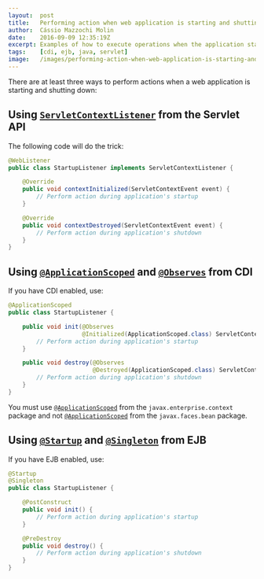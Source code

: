 ```yaml
---
layout:  post
title:   Performing action when web application is starting and shutting down
author:  Cássio Mazzochi Molin
date:    2016-09-09 12:35:19Z
excerpt: Examples of how to execute operations when the application starts up or shuts down using Servlets, CDI and EJB.
tags:    [cdi, ejb, java, servlet]
image:   /images/performing-action-when-web-application-is-starting-and-shutting-down.jpg
---
```


There are at least three ways to perform actions when a web application is starting and shutting down:

## Using [`ServletContextListener`][1] from the Servlet API

The following code will do the trick:

```java
@WebListener
public class StartupListener implements ServletContextListener {

    @Override
    public void contextInitialized(ServletContextEvent event) {
        // Perform action during application's startup
    }

    @Override
    public void contextDestroyed(ServletContextEvent event) {
        // Perform action during application's shutdown
    }
}
```

## Using [`@ApplicationScoped`][2] and [`@Observes`][3] from CDI

If you have CDI enabled, use:

```java
@ApplicationScoped
public class StartupListener {

    public void init(@Observes
                     @Initialized(ApplicationScoped.class) ServletContext context) {
        // Perform action during application's startup
    }

    public void destroy(@Observes
                        @Destroyed(ApplicationScoped.class) ServletContext context) {
        // Perform action during application's shutdown
    }
}
```

You must use [`@ApplicationScoped`][2] from the `javax.enterprise.context` package and not [`@ApplicationScoped`][4] from the `javax.faces.bean` package.

## Using [`@Startup`][5] and [`@Singleton`][6] from EJB

If you have EJB enabled, use:

```java
@Startup
@Singleton
public class StartupListener {

    @PostConstruct
    public void init() {
        // Perform action during application's startup
    }

    @PreDestroy
    public void destroy() {
        // Perform action during application's shutdown
    }
}
```

[1]: https://docs.oracle.com/javaee/7/api/javax/servlet/ServletContextListener.html
[2]: http://docs.oracle.com/javaee/7/api/javax/enterprise/context/ApplicationScoped.html
[3]: http://docs.oracle.com/javaee/7/api/javax/enterprise/event/Observes.html
[4]: http://docs.oracle.com/javaee/7/api/javax/faces/bean/ApplicationScoped.html
[5]: http://docs.oracle.com/javaee/7/api/javax/ejb/Startup.html
[6]: http://docs.oracle.com/javaee/7/api/javax/ejb/Singleton.html

